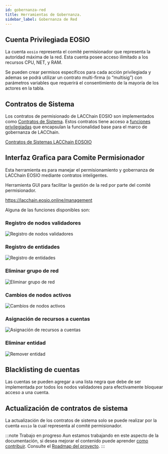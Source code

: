 ```yaml
---
id: gobernanza-red
title: Herramientas de Gobernanza.
sidebar_label: Gobernanza de Red
---
```


## Cuenta Privilegiada EOSIO
La cuenta `eosio` representa el comité permisionador que representa la autoridad máxima de la red. Esta cuenta posee acceso ilimitado a los recursos CPU, NET, y RAM. 

Se pueden crear permisos específicos para cada acción privilegiada y ademas se podrá utilizar un contrato multi-firma (o “multisig”) con parámetros variables que requerirá el consentimiento de la mayoría de los actores en la tabla. 

## Contratos de Sistema

Los contratos de permisionado de LACChain EOSIO son implementados como [Contratos de Sistema](https://developers.eos.io/manuals/eosio.contracts/latest/index). Estos contratos tiene acceso a [funciones privilegiadas](http://localhost:3000/docs/recursos/funciones-importantes) que encapsulan la funcionalidad base para el marco de gobernanza de LACChain.

[Contratos de Sistemas LACChain EOSOIO](https://github.com/LatamLink/eosio.contracts/tree/master/contracts/lacchain.system)

## Interfaz Grafica para Comite Permisionador
Esta herramienta es para manejar el permisionamiento y gobernanza de LACChain EOSIO mediante contratos inteligentes.

Herramienta GUI para facilitar la gestión de la red por parte del comité permisionador. 

https://lacchain.eosio.online/management

Alguna de las funciones disponibles son:

### Registro de nodos validadores

![Registro de nodos validadores](/img/tutorials/gobernanzaRed/registro-nodos-validadores.png)

### Registro de entidades

![Registro de entidades](/img/tutorials/gobernanzaRed/registro-entidades.png)

### Eliminar grupo de red

![Eliminar grupo de red](/img/tutorials/gobernanzaRed/eliminar-grupo-red.png)

### Cambios de nodos activos

![Cambios de nodos activos](/img/tutorials/gobernanzaRed/cambio-nodos-activos.png)

### Asignación de recursos a cuentas

![Asignación de recursos a cuentas](/img/tutorials/gobernanzaRed/asignacion-recursos-cuentas.png)

### Eliminar entidad

![Remover entidad](/img/tutorials/gobernanzaRed/remove-entity.png)

## Blacklisting de cuentas

Las cuentas se pueden agregar a una lista negra que debe de ser implementada por todos los nodos validadores para efectivamente bloquear acceso a una cuenta.

## Actualización de contratos de sistema

La actualización de los contratos de sistema solo se puede realizar por la cuenta `eosio` la cual representa al comité permisionador.

:::note Trabajo en progreso
Aun estamos trabajando en este aspecto de la documentación, si desea mejorar el contenido puede aprender [como contribuir](../guias/contribuir). Consulte el [Roadmap del proyecto](../roadmap).
:::
